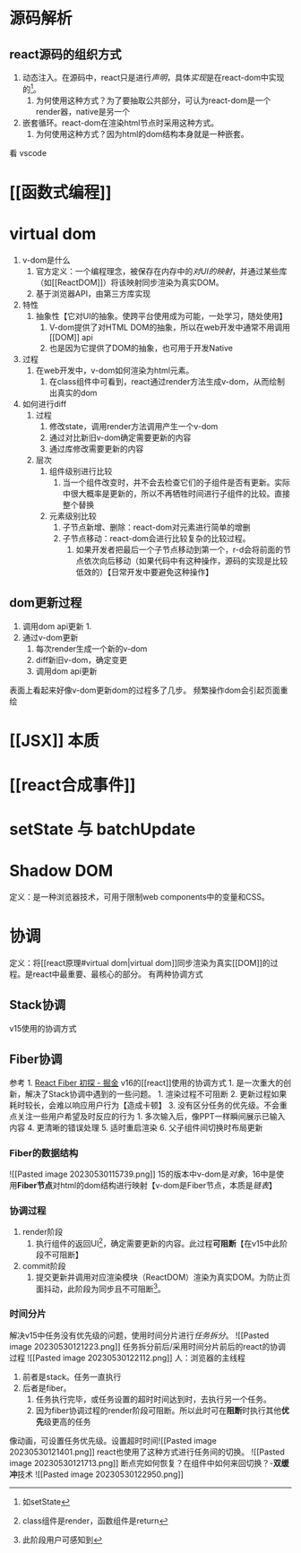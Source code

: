 # 源码解析
## react源码的组织方式
1. 动态注入。在源码中，react只是进行*声明*，具体*实现*是在react-dom中实现的[^1]。
	1. 为何使用这种方式？为了要抽取公共部分，可认为react-dom是一个render器，native是另一个
2. 嵌套循环。react-dom在渲染html节点时采用这种方式。
	1. 为何使用这种方式？因为html的dom结构本身就是一种嵌套。

看 vscode
# [[函数式编程]] 
# virtual dom
1. v-dom是什么
	1. 官方定义：一个编程理念，被保存在内存中的*对UI的映射*，并通过某些库（如[[ReactDOM]]）将该映射同步渲染为真实DOM。
	2. 基于浏览器API，由第三方库实现
2. 特性
	1. 抽象性【它对UI的抽象。使跨平台使用成为可能，一处学习，随处使用】
		1. V-dom提供了对HTML DOM的抽象，所以在web开发中通常不用调用[[DOM]] api
		2. 也是因为它提供了DOM的抽象，也可用于开发Native
3. 过程
	1. 在web开发中，v-dom如何渲染为html元素。
		1. 在class组件中可看到，react通过render方法生成v-dom，从而绘制出真实的dom
4. 如何进行diff
	1. 过程
		1. 修改state，调用render方法调用产生一个v-dom
		2. 通过对比新旧v-dom确定需要更新的内容
		3. 通过库修改需要更新的内容
	2. 层次
		1. 组件级别进行比较
			1. 当一个组件改变时，并不会去检查它们的子组件是否有更新。实际中很大概率是更新的，所以不再牺牲时间进行子组件的比较。直接整个替换
		2. 元素级别比较
			1. 子节点新增、删除：react-dom对元素进行简单的增删
			2. 子节点移动：react-dom会进行比较复杂的比较过程。
				1. 如果开发者把最后一个子节点移动到第一个，r-d会将前面的节点依次向后移动（如果代码中有这种操作，源码的实现是比较低效的）【日常开发中要避免这种操作】

## dom更新过程
1. 调用dom api更新
	1. 
2. 通过v-dom更新
	1. 每次render生成一个新的v-dom
	2. diff新旧v-dom，确定变更
	3. 调用dom api更新

表面上看起来好像v-dom更新dom的过程多了几步。
频繁操作dom会引起页面重绘
# [[JSX]] 本质
# [[react合成事件]] 
# setState 与 batchUpdate
# Shadow DOM
定义：是一种浏览器技术，可用于限制web components中的变量和CSS。

# 协调
定义：将[[react原理#virtual dom|virtual dom]]同步渲染为真实[[DOM]]的过程。是react中最重要、最核心的部分。
有两种协调方式
## Stack协调
v15使用的协调方式
## Fiber协调
参考
	1. [React Fiber 初探 - 掘金](https://juejin.cn/post/6844903622388482061) 
v16的[[react]]使用的协调方式
	1. 是一次重大的创新，解决了Stack协调中遇到的一些问题。
		1. 渲染过程不可阻断
		2. 更新过程如果耗时较长，会难以响应用户行为【造成卡顿】
		3. 没有区分任务的优先级。不会重点关注一些用户希望及时反应的行为
			1. 多次输入后，像PPT一样瞬间展示已输入内容
		4. 更清晰的错误处理
		5. 适时重启渲染
		6. 父子组件间切换时布局更新
### Fiber的数据结构
![[Pasted image 20230530115739.png]] 
15的版本中v-dom是*对象*，16中是使用**Fiber节点**对html的dom结构进行映射【v-dom是Fiber节点，本质是*链表*】
### 协调过程
1. render阶段
	1. 执行组件的返回UI[^2]，确定需要更新的内容。此过程**可阻断**【在v15中此阶段不可阻断】
2. commit阶段
	1. 提交更新并调用对应渲染模块（ReactDOM）渲染为真实DOM。为防止页面抖动，此阶段为同步且不可阻断[^3]。
### 时间分片
解决v15中任务没有优先级的问题，使用时间分片进行*任务拆分*。
![[Pasted image 20230530121223.png]] 
任务拆分前后/采用时间分片前后的react的协调过程
![[Pasted image 20230530122112.png]]
人：浏览器的主线程
1. 前者是stack。任务一直执行
2. 后者是fiber。
	1. 任务执行完毕，或任务设置的超时时间达到时，去执行另一个任务。
	2. 因为fiber协调过程的render阶段可阻断。所以此时可在**阻断**时执行其他**优先**级更高的任务

像动画，可设置任务优先级。设置超时时间![[Pasted image 20230530121401.png]] 
react也使用了这种方式进行任务间的切换。 ![[Pasted image 20230530121713.png]] 
断点完如何恢复？在组件中如何来回切换？-**双缓冲**技术
![[Pasted image 20230530122950.png]] 






[^1]: 如setState
[^2]: class组件是render，函数组件是return
[^3]: 此阶段用户可感知到